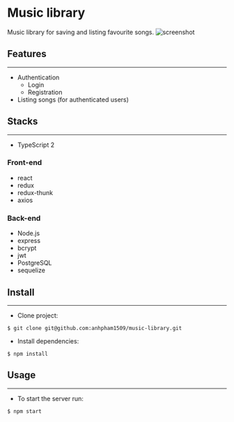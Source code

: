 # Music library
Music library for saving and listing favourite songs.
![screenshot](https://imgur.com/a/45e6D)


## Features
---
- Authentication
    - Login
    - Registration
- Listing songs (for authenticated users)

## Stacks
---
- TypeScript 2

### Front-end
- react
- redux
- redux-thunk
- axios

### Back-end
- Node.js
- express
- bcrypt
- jwt
- PostgreSQL
- sequelize

## Install
---
- Clone project:

`$ git clone git@github.com:anhpham1509/music-library.git`

- Install dependencies:

`$ npm install`

## Usage
---

- To start the server run:

`$ npm start`
